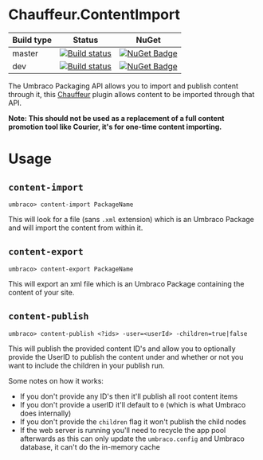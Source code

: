 # Chauffeur.ContentImport

| Build type | Status | NuGet |
| --- | --- | --- |
| master | [![Build status](https://ci.appveyor.com/api/projects/status/ih7j4u7yyl7xj6re/branch/master?svg=true)](https://ci.appveyor.com/project/aaronpowell/chauffeur-ContentImport/branch/master) | [![NuGet Badge](https://buildstats.info/nuget/Chauffeur.ContentImport)](https://www.nuget.org/packages/Chauffeur.ContentImport/) |
| dev | [![Build status](https://ci.appveyor.com/api/projects/status/ih7j4u7yyl7xj6re?svg=true)](https://ci.appveyor.com/project/aaronpowell/chauffeur-ContentImport) | [![NuGet Badge](https://buildstats.info/nuget/Chauffeur.ContentImport?includePreReleases=true)](https://www.nuget.org/packages/Chauffeur.ContentImport/) |


The Umbraco Packaging API allows you to import and publish content through it, this [Chauffeur](https://github.com/aaronpowell/chauffeur) plugin allows content to be imported through that API.

**Note: This should not be used as a replacement of a full content promotion tool like Courier, it's for one-time content importing.**

# Usage

## `content-import`

    umbraco> content-import PackageName

This will look for a file (sans `.xml` extension) which is an Umbraco Package and will import the content from within it.

## `content-export`

    umbraco> content-export PackageName

This will export an xml file which is an Umbraco Package containing the content of your site.

## `content-publish`

    umbraco> content-publish <?ids> -user=<userId> -children=true|false

This will publish the provided content ID's and allow you to optionally provide the UserID to publish the content under and whether or not you want to include the children in your publish run.

Some notes on how it works:

- If you don't provide any ID's then it'll publish all root content items
- If you don't provide a userID it'll default to `0` (which is what Umbraco does internally)
- If you don't provide the `children` flag it won't publish the child nodes
- If the web server is running you'll need to recycle the app pool afterwards as this can only update the `umbraco.config` and Umbraco database, it can't do the in-memory cache
